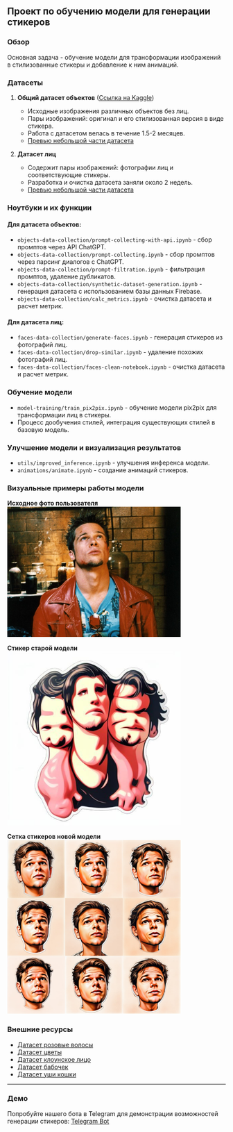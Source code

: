 ## Проект по обучению модели для генерации стикеров

### Обзор
Основная задача - обучение модели для трансформации изображений в стилизованные стикеры и добавление к ним анимаций.

### Датасеты

1. **Общий датасет объектов** ([Ссылка на Kaggle](https://www.kaggle.com/datasets/dmitrykutsenko/synthetic-stickers-dataset))
   - Исходные изображения различных объектов без лиц.
   - Пары изображений: оригинал и его стилизованная версия в виде стикера.
   - Работа с датасетом велась в течение 1.5-2 месяцев.
   - [Превью небольшой части датасета](https://huggingface.co/datasets/Alexator26/479_stickers_improved_v2)

2. **Датасет лиц**
   - Содержит пары изображений: фотографии лиц и соответствующие стикеры.
   - Разработка и очистка датасета заняли около 2 недель.
   - [Превью небольшой части датасета](https://huggingface.co/datasets/misshimichka/face_stickers_cleared)

### Ноутбуки и их функции

#### Для датасета объектов:

- `objects-data-collection/prompt-collecting-with-api.ipynb` - сбор промптов через API ChatGPT.
- `objects-data-collection/prompt-collecting.ipynb` - сбор промптов через парсинг диалогов с ChatGPT.
- `objects-data-collection/prompt-filtration.ipynb` - фильтрация промптов, удаление дубликатов.
- `objects-data-collection/synthetic-dataset-generation.ipynb` - генерация датасета с использованием базы данных Firebase.
- `objects-data-collection/calc_metrics.ipynb` - очистка датасета и расчет метрик.

#### Для датасета лиц:

- `faces-data-collection/generate-faces.ipynb` - генерация стикеров из фотографий лиц.
- `faces-data-collection/drop-similar.ipynb` - удаление похожих фотографий лиц.
- `faces-data-collection/faces-clean-notebook.ipynb` - очистка датасета и расчет метрик.

### Обучение модели

- `model-training/train_pix2pix.ipynb` - обучение модели pix2pix для трансформации лиц в стикеры.
- Процесс дообучения стилей, интеграция существующих стилей в базовую модель.

### Улучшение модели и визуализация результатов

- `utils/improved_inference.ipynb` - улучшения инференса модели.
- `animations/animate.ipynb` - создание анимаций стикеров.

### Визуальные примеры работы модели

**Исходное фото пользователя**  
<img src="imgs/img1.jpg" width="400">

**Стикер старой модели**  
<img src="imgs/img2.jpg" width="400">

**Сетка стикеров новой модели**  
<img src="imgs/img3.jpg" width="400">


### Внешние ресурсы

- [Датасет розовые волосы](https://huggingface.co/datasets/misshimichka/pink_hair_dataset_cleared)
- [Датасет цветы](https://huggingface.co/datasets/misshimichka/flower_faces_dataset_v3)
- [Датасет клоунское лицо](https://huggingface.co/datasets/misshimichka/clown_faces_dataset_cleared)
- [Датасет бабочек](https://huggingface.co/datasets/misshimichka/butterfly_faces_dataset_v1)
- [Датасет уши кошки](https://huggingface.co/datasets/misshimichka/cat_faces_dataset_cleared)

---


### Демо

Попробуйте нашего бота в Telegram для демонстрации возможностей генерации стикеров: [Telegram Bot](https://t.me/hse_project_test_bot)
